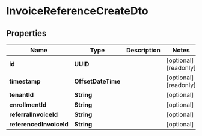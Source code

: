 

# InvoiceReferenceCreateDto


## Properties

| Name | Type | Description | Notes |
|------------ | ------------- | ------------- | -------------|
|**id** | **UUID** |  |  [optional] [readonly] |
|**timestamp** | **OffsetDateTime** |  |  [optional] [readonly] |
|**tenantId** | **String** |  |  [optional] |
|**enrollmentId** | **String** |  |  [optional] |
|**referralInvoiceId** | **String** |  |  [optional] |
|**referencedInvoiceId** | **String** |  |  [optional] |



